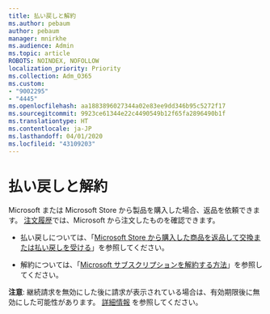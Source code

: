 ```yaml
---
title: 払い戻しと解約
ms.author: pebaum
author: pebaum
manager: mnirkhe
ms.audience: Admin
ms.topic: article
ROBOTS: NOINDEX, NOFOLLOW
localization_priority: Priority
ms.collection: Adm_O365
ms.custom:
- "9002295"
- "4445"
ms.openlocfilehash: aa1883896027344a02e83ee9dd346b95c5272f17
ms.sourcegitcommit: 9923ce61344e22c4490549b12f65fa2896490b1f
ms.translationtype: HT
ms.contentlocale: ja-JP
ms.lasthandoff: 04/01/2020
ms.locfileid: "43109203"
---
```

# <a name="refunds-and-cancellations"></a>払い戻しと解約

Microsoft または Microsoft Store から製品を購入した場合、返品を依頼できます。 [注文履歴](https://account.microsoft.com/billing/orders/)では、Microsoft から注文したものを確認できます。 

- 払い戻しについては、「[Microsoft Store から購入した商品を返品して交換または払い戻しを受ける](https://support.microsoft.com/help/10558)」を参照してください。

- 解約については、「[Microsoft サブスクリプションを解約する方法](https://support.microsoft.com/help/4027815)」を参照してください。

**注意**: 継続請求を無効にした後に請求が表示されている場合は、有効期限後に無効にした可能性があります。 [詳細情報](https://support.microsoft.com/help/10640) を参照してください。 